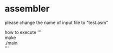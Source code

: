 # assembler

please change the name of input file  to "test.asm"<br>

how to execute
'''<br>
make<br>
./main<br>
'''<br>

